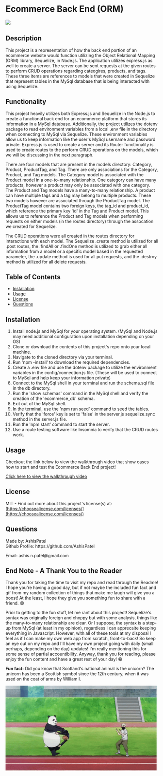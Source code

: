 <h1>Ecommerce Back End (ORM)</h1>
  <image src='https://img.shields.io/badge/license-MIT-green.svg' />
  <h2>Description</h2>
  
  This project is a representation of how the back end portion of an ecommerce website would function utilizing the Object Relational Mapping (ORM) library, Sequelize, in Node.js. The application utilizes express.js as well to create a server. The server can be sent requests at the given routes to perform CRUD operations regarding cateogires, products, and tags. These three items are references to models that were created in Sequelize that represent tables in the MySql database that is being interacted with using Sequelize. 

  <h2>Functionality</h2>

This project heavily utilizes both Express.js and Sequelize in the Node.js to create a functional back end for an ecommerce platform that stores its information in a MySql database. Additionally, the project utilizes the dotenv package to read environment variables from a local .env file in the directory when connecting to MySql via Sequelize. These environment variables allow us to keep information like the user's MySql username and password private. Express.js is used to create a server and its Router functionality is used to create routes to the perform CRUD operations on the models, which we will be discussing in the next paragraph.

There are four models that are present in the models directory: Category, Product, ProductTag, and Tag. There are only associations for the Category, Product, and Tag models. The Category model is associated with the Product model in a one-to-many relationship. One category can have many products, however a product may only be associated with one category. The Product and Tag models have a many-to-many relationship. A product can have multiple tags and a tag may belong to multiple products. These two models however are associated through the ProductTag model. The ProductTag model contains two foreign keys, the tag_id and product_id, which reference the primary key 'id' in the Tag and Product model. This allows us to reference the Product and Tag models when performing requests on either models (in the routes directory) through the assocation we created for Sequelize. 

The CRUD operations were all created in the routes directory for interactions with each model. The Sequelize .create method is utilized for all .post routes, the .findAll or .findOne method is utilized to grab either all information from a model or a specific model based in the requested parameter, the .update method is used for all put requests, and the .destroy method is utilized for all delete requests. 

  <h2>Table of Contents</h2>
 <ul>
  <li><a href="#installation">Installation</a></li>
    <li><a href="#usage">Usage</a></li>
    <li><a href="#license">License</a></li>
    
  <li><a href="#questions">Questions</a></li>
 </ul>

  <h2 id="installation">Installation</h2>
  <ol>
    <li>Install node.js and MySql for your operating system. (MySql and Node.js may need additional configuration upon installation depending on your OS)</li> 
    <li>Clone or download the contents of this project's repo onto your local machine. </li> 
    <li>Navigate to the cloned directory via your terminal.</li> 
    <li>Run 'npm -install' to download the required dependencies. </li> 
    <li>Create a .env file and use the dotenv package to utilize the environment variables in the config/connection.js file. (These will be used to connect to MySql and help keep your information private)</li> 
    <li>Connect to the MySql shell in your terminal and run the schema.sql file in the db directory. </li> 
    <li>Run the 'show schemas' command in the MySql shell and verify the creation of the 'ecommerce_db' schema.</li> 
    <li>Exit out of the MySql shell.</li> 
    <li>In the terminal, use the 'npm run seed' command to seed the tables. </li> 
    <li>Verify that the 'force' key is set to 'false' in the server.js sequelize.sync method in the server.js file. </li> 
    <li>Run the 'npm start' command to start the server.</li> 
    <li>Use a route testing software like Insomnia to verify that the CRUD routes work. </li> 
    
  </ol>
  

  <h2 id="usage">Usage</h2>
  <p>Checkout the link below to view the walkthrough video that show cases how to start and test the Ecommerce Back End project!</p>

  [Click here to view the walkthrough video](https://drive.google.com/file/d/1AK0pBXwlD3afRBamHE38hmZvRHEuLK8w/view)
  
 
  
  <h2 id="license">License</h2>

  MIT - Find out more about this project's license(s) at: [https://choosealicense.com/licenses/](https://choosealicense.com/licenses/)

  
  <h2 id="questions">Questions</h2>
  
  <p> 
  Made by: AshisPatel<br />
  Github Profile: https://github.com/AshisPatel<br />
  </p>Email: ashis.n.patel@gmail.com<br />
  
  <h2>End Note - A Thank You to the Reader</h2>

  Thank you for taking the time to visit my repo and read through the Readme! I hope you're having a good day, but if not maybe the included fun fact and gif from my random collection of things that make me laugh will give you a boost! At the least, I hope they give you something fun to share with a friend. 😄 

  Prior to getting to the fun stuff, let me rant about this project! Sequelize's syntax was originally foreign and choppy but with some analysis, things like the many-to-many relationship are clear. Or I suppose, the syntax is a step-up from MySql (at least in my opinion), regardless I can apprecaite keeping everything in Javascript. However, with all of these tools at my disposal I feel as if I can make my own web app from scratch, front-to-back! So keep an eye out on my repo and I'll have my own project going with daily (small perhaps, depending on the day) updates! I'm really mentioning this for some sense of partial accountibility. Anyway, thank you for reading, please enjoy the fun content and have a great rest of your day! 😁

  **Fun fact:** Did you know that Scotland's national animal is the unicorn? The unicorn has been a Scottish symbol since the 12th century, when it was used on the coat of arms by William I.


  ![Animated panda discus tosses a person](https://github.com/AshisPatel/E-Commerce-Back-End-ORM/blob/main/gifs/panda.gif)





  